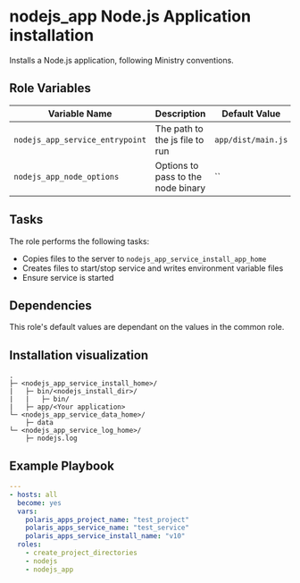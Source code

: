 # nodejs_app Node.js Application installation

Installs a Node.js application, following Ministry conventions.

## Role Variables

| Variable Name                   | Description                         | Default Value            |
|---------------------------------|-------------------------------------|--------------------------|
| `nodejs_app_service_entrypoint` | The path to the js file to run      | `app/dist/main.js`       |
| `nodejs_app_node_options`       | Options to pass to the node binary  | ``                       |

## Tasks

The role performs the following tasks:

* Copies files to the server to `nodejs_app_service_install_app_home`
* Creates files to start/stop service and writes environment variable files
* Ensure service is started

## Dependencies

This role's default values are dependant on the values in the common role.

## Installation visualization

```
.
├─ <nodejs_app_service_install_home>/
|   ├─ bin/<nodejs_install_dir>/
|   |   ├─ bin/
|   ├─ app/<Your application>
└─ <nodejs_app_service_data_home>/
    ├─ data
└─ <nodejs_app_service_log_home>/
    ├─ nodejs.log
```

## Example Playbook
```yml
---
- hosts: all
  become: yes
  vars:
    polaris_apps_project_name: "test_project"
    polaris_apps_service_name: "test_service"
    polaris_apps_service_install_name: "v10"
  roles:
    - create_project_directories
    - nodejs
    - nodejs_app
```